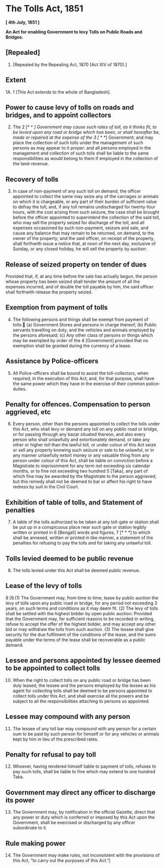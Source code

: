 # The Tolls Act, 1851

**[ 4th July, 1851   ]**

**An Act for enabling Government to levy Tolls on Public Roads and Bridges.**

## [Repealed]

1. [Repealed by the Repealing Act, 1870 (Act XIV of 1870).]

## Extent

1A. 1 [This Act extends to the whole of Bangladesh].

## Power to cause levy of tolls on roads and bridges, and to appoint collectors

2. The 2 [* * *] Government may cause such rates of toll, as it thinks fit, to be levied upon any road or bridge which has been, or shall hereafter be, made or repaired at the expense of the 3 [* * *] Government; and may place the collection of such tolls under the management of such persons as may appear to it proper: and all persons employed in the management and collection of such tolls shall be liable to the same responsibilities as would belong to them if employed in the collection of the land-revenue.

## Recovery of tolls

3. In case of non-payment of any such toll on demand, the officer appointed to collect the same may seize any of the carriages or animals on which it is chargeable, or any part of their burden of sufficient value to defray the toll; and, if any toll remains undischarged for twenty-four hours, with the cost arising from such seizure, the case shall be brought before the officer appointed to superintend the collection of the said toll, who may sell the property seized for discharge of the toll, and all expenses occasioned by such non-payment, seizure and sale, and cause any balance that may remain to be returned, on demand, to the owner of the property; and the said officer, on receipt of the property, shall forthwith issue a notice that, at noon of the next day, exclusive of Sunday, or any closed holiday, he will sell the property by auction:

## Release of seized property on tender of dues

Provided that, if, at any time before the sale has actually begun, the person whose property has been seized shall tender the amount of all the expenses incurred, and of double the toll payable by him, the said officer shall forthwith release the property seized.

## Exemption from payment of tolls

4. The following persons and things shall be exempt from payment of tolls: (a) Government Stores and persons in charge thereof; (b) Public servants travelling on duty, and the vehicles and animals employed by the persons aforesaid; (c) Any other class of persons or things which may be exempted by order of the 4 [Government] provided that no exemption shall be granted during the currency of a lease.

## Assistance by Police-officers

5. All Police-officers shall be bound to assist the toll-collectors, when required, in the execution of this Act; and, for that purpose, shall have the same power which they have in the exercise of their common police-duties.

## Penalty for offences.	Compensation to person aggrieved, etc

6. Every person, other than the persons appointed to collect the tolls under this Act, who shall levy or demand any toll on any public road or bridge, or for passing through any bazar situated thereon, and also every person who shall unlawfully and extortionately demand, or take any other or higher toll than the lawful toll, or under colour of this Act seize or sell any property knowing such seizure or sale to be unlawful, or in any manner unlawfully extort money or any valuable thing from any person under colour of this Act, shall be liable on conviction before a Magistrate to imprisonment for any term not exceeding six calendar months, or to fine not exceeding two hundred 5 [Taka], any part of which fine may be awarded by the Magistrate to the person aggrieved; but this remedy shall not be deemed to bar or affect his right to have redress by suit in the Civil Court.

## Exhibition of table of tolls, and Statement of penalties

7. A table of the tolls authorized to be taken at any toll-gate or station shall be put up in a conspicuous place near such gate or station legibly written or printed in 6 [Bengali] words and figures, 7 [* * *] to which shall be annexed, written or printed in like manner, a statement of the penalties for refusing to pay the tolls and for taking any unlawful toll.

## Tolls levied deemed to be public revenue

8. The tolls levied under this Act shall be deemed public revenue.

## Lease of the levy of tolls

8 [9.(1) The Government may, from time to time, lease by public auction the levy of tolls upon any public road or bridge, for any period not exceeding 3 years, on such terms and conditions as it may deem fit. (2) The levy of tolls shall be settled with the highest bidder by open public auction: Provided that the Government may, for sufficient reasons to be recorded in writing, refuse to accept the offer of the highest bidder, and may accept any other bid or may withdraw the tolls from such auction. (3) The lessee shall give security for the due fulfilment of the conditions of the lease, and the sums payable under the terms of the lease shall be recoverable as a public demand.

## Lessee and persons appointed by lessee deemed to be appointed to collect tolls

10. When the right to collect tolls on any public road or bridge has been duly leased, the lessee and the persons employed by the lessee as his agent for collecting tolls shall be deemed to be persons appointed to collect tolls under this Act, and shall exercise all the powers and be subject to all the responsibilities attaching to persons so appointed.

## Lessee may compound with any person

11. The lessee of any toll bar may compound with any person for a certain sum to be paid by such person for himself or for any vehicles or animals kept by him in lieu of the prescribed rates.

## Penalty for refusal to pay toll

12. Whoever, having rendered himself liable to payment of tolls, refuses to pay such tolls, shall be liable to fine which may extend to one hundred Taka.

## Government may direct any officer to discharge its power

13. The Government may, by notification in the official Gazette, direct that any power or duty which is conferred or imposed by this Act upon the Government, shall be exercised or discharged by any officer subordinate to it.

## Rule making power

14. The Government may make rules, not inconsistent with the provisions of this Act, “to carry out the purposes of this Act.”]

